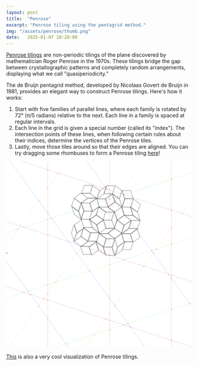 ```yaml
---
layout: post
title:  "Penrose"
excerpt: "Penrose tiling using the pentagrid method."
img: "/assets/penrose/thumb.png"
date:   2025-01-07 18:28:00
---
```


[Penrose tilings](https://en.wikipedia.org/wiki/Penrose_tiling) are non-periodic tilings of the plane discovered by mathematician Roger Penrose in the 1970s. These tilings bridge the gap between crystallographic patterns and completely random arrangements, displaying what we call "quasiperiodicity."

The de Bruijn pentagrid method, developed by Nicolaas Govert de Bruijn in 1981, provides an elegant way to construct Penrose tilings. Here's how it works: 
1. Start with five families of parallel lines, where each family is rotated by 72° (π/5 radians) relative to the next. Each line in a family is spaced at regular intervals.
2. Each line in the grid is given a special number (called its "index"). The intersection points of these lines, when following certain rules about their indices, determine the vertices of the Penrose tiles.
3. Lastly, move those tiles around so that their edges are aligned. You can try dragging some rhombuses to form a Penrose tiling [here](https://fanyangxyz.github.io/penrose-diy/)!

<div class="art">

  <div class="blendpiece">
    <img src="/assets/penrose/penrose_handmade4.png" alt="Penrose" />
  </div>

</div>

[This](https://aatishb.com/patterncollider/) is also a very cool visualization of Penrose tilings.
